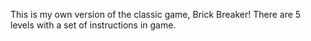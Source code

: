 This is my own version of the classic game, Brick Breaker! There are 5 levels with a set of instructions in game.
